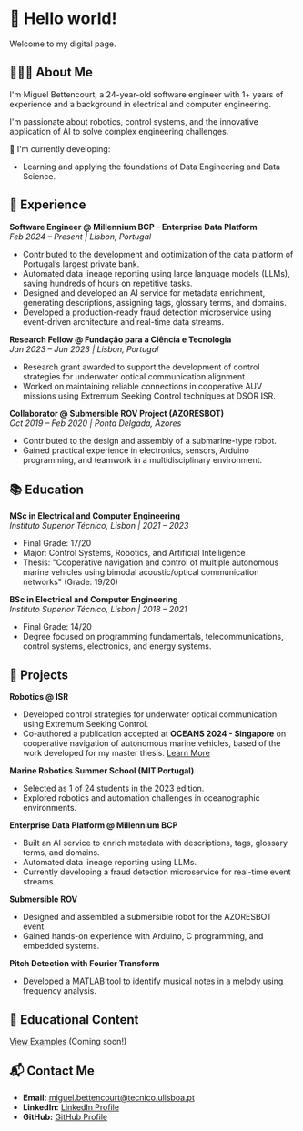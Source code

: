 # 👋 Hello world!  
Welcome to my digital page.

## 👨🏻‍💻 About Me  
I'm Miguel Bettencourt, a 24-year-old software engineer with 1+ years of experience and a background in electrical and computer engineering. 

I'm passionate about robotics, control systems, and the innovative application of AI to solve complex engineering challenges.

🔧 I'm currently developing:  
- Learning and applying the foundations of Data Engineering and Data Science.

## 💼 Experience

**Software Engineer @ Millennium BCP – Enterprise Data Platform**  
*Feb 2024 – Present | Lisbon, Portugal*  
- Contributed to the development and optimization of the data platform of Portugal’s largest private bank.  
- Automated data lineage reporting using large language models (LLMs), saving hundreds of hours on repetitive tasks.  
- Designed and developed an AI service for metadata enrichment, generating descriptions, assigning tags, glossary terms, and domains.  
- Developed a production-ready fraud detection microservice using event-driven architecture and real-time data streams.

**Research Fellow @ Fundação para a Ciência e Tecnologia**  
*Jan 2023 – Jun 2023 | Lisbon, Portugal*  
- Research grant awarded to support the development of control strategies for underwater optical communication alignment.  
- Worked on maintaining reliable connections in cooperative AUV missions using Extremum Seeking Control techniques at DSOR ISR.

**Collaborator @ Submersible ROV Project (AZORESBOT)**  
*Oct 2019 – Feb 2020 | Ponta Delgada, Azores*  
- Contributed to the design and assembly of a submarine-type robot.  
- Gained practical experience in electronics, sensors, Arduino programming, and teamwork in a multidisciplinary environment.

## 📚 Education

**MSc in Electrical and Computer Engineering**  
*Instituto Superior Técnico, Lisbon | 2021 – 2023*  
- Final Grade: 17/20  
- Major: Control Systems, Robotics, and Artificial Intelligence  
- Thesis: "Cooperative navigation and control of multiple autonomous marine vehicles using bimodal acoustic/optical communication networks" (Grade: 19/20)  

**BSc in Electrical and Computer Engineering**  
*Instituto Superior Técnico, Lisbon | 2018 – 2021*  
- Final Grade: 14/20  
- Degree focused on programming fundamentals, telecommunications, control systems, electronics, and energy systems.


## 🚀 Projects  
**Robotics @ ISR**  
- Developed control strategies for underwater optical communication using Extremum Seeking Control.  
- Co-authored a publication accepted at **OCEANS 2024 - Singapore** on cooperative navigation of autonomous marine vehicles, based of the work developed for my master thesis.
[Learn More](https://isr.tecnico.ulisboa.pt/)

**Marine Robotics Summer School (MIT Portugal)**  
- Selected as 1 of 24 students in the 2023 edition.  
- Explored robotics and automation challenges in oceanographic environments.

**Enterprise Data Platform @ Millennium BCP**  
- Built an AI service to enrich metadata with descriptions, tags, glossary terms, and domains.  
- Automated data lineage reporting using LLMs.  
- Currently developing a fraud detection microservice for real-time event streams.

**Submersible ROV**  
- Designed and assembled a submersible robot for the AZORESBOT event.  
- Gained hands-on experience with Arduino, C programming, and embedded systems.

**Pitch Detection with Fourier Transform**  
- Developed a MATLAB tool to identify musical notes in a melody using frequency analysis.

## 📘 Educational Content  
[View Examples](#) (Coming soon!)

## 📬 Contact Me  
- **Email:** [miguel.bettencourt@tecnico.ulisboa.pt](mailto:miguel.bettencourt@tecnico.ulisboa.pt)  
- **LinkedIn:** [LinkedIn Profile](https://www.linkedin.com/in/miguel-bettencourt/)  
- **GitHub:** [GitHub Profile](https://github.com/your-profile)
